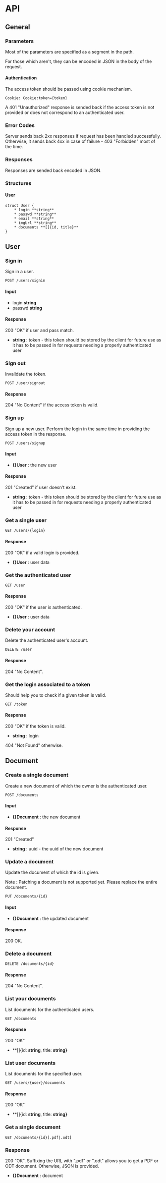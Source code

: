 # API

## General

### Parameters

Most of the parameters are specified as a segment in the path.

For those which aren't, they can be encoded in JSON in the body of the request.

#### Authentication

The access token should be passed using cookie mechanism. 

	Cookie: Cookie:token={token}

A 401 "Unauthorized" response is sended back if the access token is not provided or does not correspond to an authenticated user.

### Error Codes

Server sends back 2xx responses if request has been handled successfully.
Otherwise, it sends back 4xx in case of failure - 403 "Forbidden" most of the time.

### Responses

Responses are sended back encoded in JSON.

### Structures

#### User

	struct User {
		* login **string**
		* passwd **string**
		* email **string**
		* imgUrl **string**
		* documents **[]{id, title}**
	}

## User

### Sign in

Sign in a user.

	POST /users/signin

#### Input
 
 * login **string**
 * passwd **string**

#### Response

200 "OK" if user and pass match.

 * **string** : token - this token should be stored by the client for future use as it has to be passed in for requests needing a properly authenticated user

### Sign out

Invalidate the token.

	POST /user/signout

#### Response

204 "No Content" if the access token is valid.

### Sign up

Sign up a new user. Perform the login in the same time in providing the access token in the response.

	POST /users/signup

#### Input

 * **{}User** : the new user

#### Response

201 "Created" if user doesn't exist.

 * **string** : token - this token should be stored by the client for future use as it has to be passed in for requests needing a properly authenticated user

### Get a single user

	GET /users/{login}

#### Response

200 "OK" if a valid login is provided.

 * **{}User** : user data

### Get the authenticated user

	GET /user

#### Response

200 "OK" if the user is authenticated.

 * **{}User** : user data

### Delete your account

Delete the authenticated user's account.

	DELETE /user

#### Response

204 "No Content".

### Get the login associated to a token

Should help you to check if a given token is valid.

	GET /token

#### Response

200 "OK" if the token is valid.
 * **string** : login

404 "Not Found" otherwise.

## Document

### Create a single document

Create a new document of which the owner is the authenticated user.

	POST /documents

#### Input

 * **{}Document** : the new document

#### Response

201 "Created"

 * **string** : uuid - the uuid of the new document

### Update a document

Update the document of which the id is given.

Note : Patching a document is not supported yet. Please replace the entire document.

	PUT /documents/{id}

#### Input

 * **{}Document** : the updated document

#### Response

200 OK.

### Delete a document

	DELETE /documents/{id}

#### Response

204 "No Content".

### List your documents

List documents for the authenticated users.

	GET /documents

#### Response

200 "OK"

 * **[]{id: **string**, title: **string}**

### List user documents

List documents for the specified user.

	GET /users/{user}/documents 

#### Response

200 "OK"

 * **[]{id: **string**, title: **string}**

### Get a single document

	GET /documents/{id}[.pdf|.odt]

### Response

200 "OK".
Suffixing the URL with ".pdf" or ".odt" allows you to get a PDF or ODT document. Otherwise, JSON is provided.

 * **{}Document** : document
